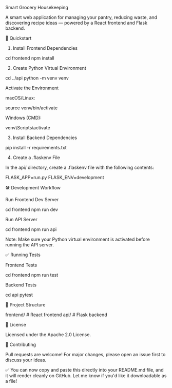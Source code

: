 Smart Grocery Housekeeping

A smart web application for managing your pantry, reducing waste, and discovering recipe ideas — powered by a React frontend and Flask backend.

🚀 Quickstart

1. Install Frontend Dependencies

cd frontend
npm install

2. Create Python Virtual Environment

cd ../api
python -m venv venv

Activate the Environment

macOS/Linux:

source venv/bin/activate

Windows (CMD):

venv\Scripts\activate

3. Install Backend Dependencies

pip install -r requirements.txt

4. Create a .flaskenv File

In the api/ directory, create a .flaskenv file with the following contents:

FLASK_APP=run.py
FLASK_ENV=development

🛠️ Development Workflow

Run Frontend Dev Server

cd frontend
npm run dev

Run API Server

cd frontend
npm run api

Note: Make sure your Python virtual environment is activated before running the API server.

✅ Running Tests

Frontend Tests

cd frontend
npm run test

Backend Tests

cd api
pytest

📁 Project Structure

frontend/   # React frontend
api/        # Flask backend

📄 License

Licensed under the Apache 2.0 License.

🤝 Contributing

Pull requests are welcome! For major changes, please open an issue first to discuss your ideas.

✅ You can now copy and paste this directly into your README.md file, and it will render cleanly on GitHub. Let me know if you'd like it downloadable as a file!
